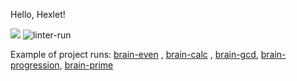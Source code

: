 Hello, Hexlet!

<a href="https://codeclimate.com/github/codeclimate/codeclimate/maintainability"><img src="https://api.codeclimate.com/v1/badges/a99a88d28ad37a79dbf6/maintainability" /></a>
![linter-run](https://github.com/yuriy-kormin/python-project-lvl1/actions/workflows/linter-run.yml/badge.svg)

Example of project runs: <a href ="https://asciinema.org/a/l4Qnx6DoTCFgXwty7qsi0B3E8">brain-even<a> , <a href ="https://asciinema.org/a/yXU65Tae5oUFJfQxeanG2D9mO">brain-calc</a> , <a href ="https://asciinema.org/a/AsTYWKeMuD331jRarrcinkGHl">brain-gcd</a>, <a href ="https://asciinema.org/a/x1cpPnPtlbVCP4hozfj2Gp53r">brain-progression</a>, <a href ="https://asciinema.org/a/DqRS1Z8Ew0cxXXzHjtGj4ii2U">brain-prime</a>